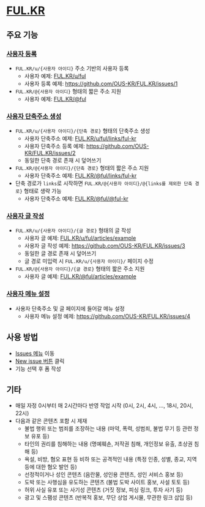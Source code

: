 # [FUL.KR](https://ful.kr)

## 주요 기능

### [사용자 등록](https://github.com/OUS-KR/FUL.KR/issues/new?template=01-user-register-by-issue.yml)

- `FUL.KR/u/{사용자 아이디}` 주소 기반의 사용자 등록
  - 사용자 예제: [FUL.KR/u/ful](https://ful.kr/u/ful)
  - 사용자 등록 예제: https://github.com/OUS-KR/FUL.KR/issues/1
- `FUL.KR/@{사용자 아이디}` 형태의 짧은 주소 지원
  - 사용자 예제: [FUL.KR/@ful](https://ful.kr/@ful)

### [사용자 단축주소 생성](https://github.com/OUS-KR/FUL.KR/issues/new?template=02-user-short-url-register-by-issue.yml)

- `FUL.KR/u/{사용자 아이디}/{단축 경로}` 형태의 단축주소 생성
  - 사용자 단축주소 예제: [FUL.KR/u/ful/links/ful-kr](https://ful.kr/u/ful/links/ful-kr)
  - 사용자 단축주소 등록 예제: https://github.com/OUS-KR/FUL.KR/issues/2
  - 동일한 단축 경로 존재 시 덮어쓰기
- `FUL.KR/@{사용자 아이디}/{단축 경로}` 형태의 짧은 주소 지원
  - 사용자 단축주소 예제: [FUL.KR/@ful/links/ful-kr](https://ful.kr/@ful/links/ful-kr)
- 단축 경로가 `links`로 시작하면 `FUL.KR/@{사용자 아이디}/@{links를 제외한 단축 경로}` 형태로 생략 가능
  - 사용자 단축주소 예제: [FUL.KR/@ful/@ful-kr](https://ful.kr/@ful/@ful-kr)

### [사용자 글 작성](https://github.com/OUS-KR/FUL.KR/issues/new?template=03-user-article-writing-by-issue.yml)

- `FUL.KR/u/{사용자 아이디}/{글 경로}` 형태의 글 작성
  - 사용자 글 예제: [FUL.KR/u/ful/articles/example](https://ful.kr/u/ful/articles/example)
  - 사용자 글 작성 예제: https://github.com/OUS-KR/FUL.KR/issues/3
  - 동일한 글 경로 존재 시 덮어쓰기
  - 글 경로 미입력 시 `FUL.KR/u/{사용자 아이디}/` 페이지 수정
- `FUL.KR/@{사용자 아이디}/{글 경로}` 형태의 짧은 주소 지원
  - 사용자 글 예제: [FUL.KR/@ful/articles/example](https://ful.kr/@ful/articles/example)
 
### [사용자 메뉴 설정](https://github.com/OUS-KR/FUL.KR/issues/new?template=04-user-menu-setting-by-issue.yml)

- 사용자 단축주소 및 글 페이지에 들어갈 메뉴 설정
  - 사용자 메뉴 설정 예제: https://github.com/OUS-KR/FUL.KR/issues/4

## 사용 방법

- [Issues 메뉴](https://github.com/OUS-KR/FUL.KR/issues) 이동
- [New issue 버튼](https://github.com/OUS-KR/FUL.KR/issues/new/choose) 클릭
- 기능 선택 후 폼 작성

## 기타

- 매일 자정 0시부터 매 2시간마다 반영 작업 시작 (0시, 2시, 4시, ..., 18시, 20시, 22시)
- 다음과 같은 콘텐츠 포함 시 제재
  - 불법 행위 또는 범죄를 조장하는 내용 (마약, 폭력, 성범죄, 불법 무기 등 관련 정보 유포 등)
  - 타인의 권리를 침해하는 내용 (명예훼손, 저작권 침해, 개인정보 유출, 초상권 침해 등)
  - 욕설, 비방, 혐오 표현 등 비하 또는 공격적인 내용 (특정 인종, 성별, 종교, 지역 등에 대한 혐오 발언 등)
  - 선정적이거나 성인 콘텐츠 (음란물, 성인용 콘텐츠, 성인 서비스 홍보 등)
  - 도박 또는 사행심을 유도하는 콘텐츠 (불법 도박 사이트 홍보, 사설 토토 등)
  - 허위 사실 유포 또는 사기성 콘텐츠 (거짓 정보, 피싱 링크, 투자 사기 등)
  - 광고 및 스팸성 콘텐츠 (반복적 홍보, 무단 상업 게시물, 무관한 링크 삽입 등)
